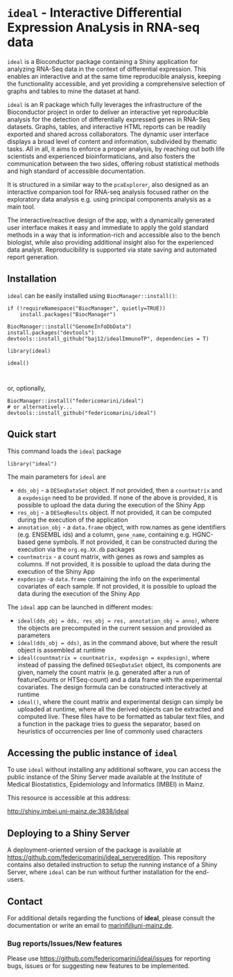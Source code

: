 
# `ideal` - Interactive Differential Expression AnaLysis in RNA-seq data

`ideal` is a Bioconductor package containing a Shiny application for analyzing RNA-Seq data in the context of differential expression. 
This enables an interactive and at the same time reproducible analysis, keeping the functionality accessible, and yet providing a comprehensive selection of graphs and tables to mine the dataset at hand.

`ideal` is an R package which fully leverages the infrastructure of the Bioconductor project in order to deliver an interactive yet reproducible analysis for the detection of differentially expressed genes in RNA-Seq datasets. 
Graphs, tables, and interactive HTML reports can be readily exported and shared across collaborators. 
The dynamic user interface displays a broad level of content and information, subdivided by thematic tasks. 
All in all, it aims to enforce a proper analysis, by reaching out both life scientists and experienced bioinformaticians, and also fosters the communication between the two sides, offering robust statistical methods and high standard of accessible documentation.

It is structured in a similar way to the `pcaExplorer`, also designed  as an interactive companion tool for RNA-seq analysis focused rather on the exploratory data analysis e.g. using principal components analysis as a main tool.

The interactive/reactive design of the app, with a dynamically generated user interface makes it easy and immediate to apply the gold standard methods in a way that is information-rich and accessible also to the bench biologist, while also providing additional insight also for the experienced data analyst. 
Reproducibility is supported via state saving and automated report generation.

## Installation

`ideal` can be easily installed using `BiocManager::install()`:

```
if (!requireNamespace("BiocManager", quietly=TRUE))
    install.packages("BiocManager")
    
BiocManager::install("GenomeInfoDbData")
install.packages("devtools")
devtools::install_github("baj12/idealImmunoTP", dependencies = T)

library(ideal)

ideal()



```

or, optionally, 

```
BiocManager::install("federicomarini/ideal")
# or alternatively...
devtools::install_github("federicomarini/ideal")
```

## Quick start

This command loads the `ideal` package

```
library("ideal")
```

The main parameters for `ideal` are

- `dds_obj` - a `DESeqDataSet` object. If not provided, then a `countmatrix` and a 
`expdesign` need to be provided. If none of the above is provided, it is possible
to upload the data during the execution of the Shiny App
- `res_obj` -  a `DESeqResults` object. If not provided, it can be computed during
the execution of the application
- `annotation_obj` - a `data.frame` object, with row.names as gene identifiers 
(e.g. ENSEMBL ids) and a column, `gene_name`, containing e.g. HGNC-based gene
symbols. If not provided, it can be constructed during the execution via the 
`org.eg.XX.db` packages
- `countmatrix` - a count matrix, with genes as rows and samples as columns.
If not provided, it is possible to upload the data during the execution of
the Shiny App
- `expdesign` -a `data.frame` containing the info on the experimental covariates
of each sample. If not provided, it is possible to upload the data during the
execution of the Shiny App

The `ideal` app can be launched in different modes:

- `ideal(dds_obj = dds, res_obj = res, annotation_obj = anno)`, where the objects 
are precomputed in the current session and provided as parameters
- `ideal(dds_obj = dds)`, as in the command above, but where the result object is
assembled at runtime 
- `ideal(countmatrix = countmatrix, expdesign = expdesign)`, where instead of 
passing the defined `DESeqDataSet` object, its components are given, namely the 
count matrix (e.g. generated after a run of featureCounts or HTSeq-count) and a 
data frame with the experimental covariates. The design formula can be constructed
interactively at runtime
- `ideal()`, where the count matrix and experimental design can simply be uploaded
at runtime, where all the derived objects can be extracted and computed live. These 
files have to be formatted as tabular text files, and a function in the package 
tries to guess the separator, based on heuristics of occurrencies per line of 
commonly used characters

## Accessing the public instance of `ideal` 

To use `ideal` without installing any additional software, you can 
access the public instance of the Shiny Server made available at the Institute of 
Medical Biostatistics, Epidemiology and Informatics (IMBEI) in Mainz.

This resource is accessible at this address: 

http://shiny.imbei.uni-mainz.de:3838/ideal

## Deploying to a Shiny Server

A deployment-oriented version of the package is available at 
https://github.com/federicomarini/ideal_serveredition. This repository contains also
detailed instruction to setup the running instance of a Shiny Server, where `ideal` 
can be run without further installation for the end-users.


## Contact

For additional details regarding the functions of **ideal**, please consult the documentation or 
write an email to marinif@uni-mainz.de. 

### Bug reports/Issues/New features

Please use https://github.com/federicomarini/ideal/issues for reporting bugs, issues or for 
suggesting new features to be implemented.
